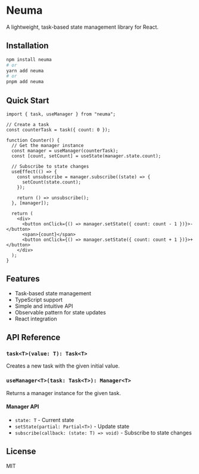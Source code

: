 # Neuma

A lightweight, task-based state management library for React.

## Installation

```bash
npm install neuma
# or
yarn add neuma
# or
pnpm add neuma
```

## Quick Start

```tsx
import { task, useManager } from "neuma";

// Create a task
const counterTask = task({ count: 0 });

function Counter() {
  // Get the manager instance
  const manager = useManager(counterTask);
  const [count, setCount] = useState(manager.state.count);

  // Subscribe to state changes
  useEffect(() => {
    const unsubscribe = manager.subscribe((state) => {
      setCount(state.count);
    });

    return () => unsubscribe();
  }, [manager]);

  return (
    <div>
      <button onClick={() => manager.setState({ count: count - 1 })}>-</button>
      <span>{count}</span>
      <button onClick={() => manager.setState({ count: count + 1 })}>+</button>
    </div>
  );
}
```

## Features

- Task-based state management
- TypeScript support
- Simple and intuitive API
- Observable pattern for state updates
- React integration

## API Reference

### `task<T>(value: T): Task<T>`

Creates a new task with the given initial value.

### `useManager<T>(task: Task<T>): Manager<T>`

Returns a manager instance for the given task.

#### Manager API

- `state: T` - Current state
- `setState(partial: Partial<T>)` - Update state
- `subscribe(callback: (state: T) => void)` - Subscribe to state changes

## License

MIT

